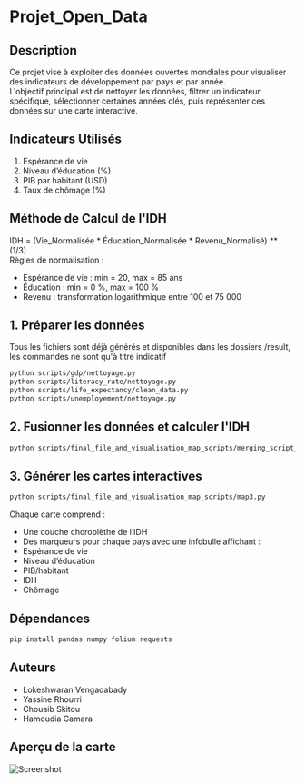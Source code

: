 # Projet_Open_Data

## Description
Ce projet vise à exploiter des données ouvertes mondiales pour visualiser des indicateurs de développement par pays et par année.  
L'objectif principal est de nettoyer les données, filtrer un indicateur spécifique, sélectionner certaines années clés, puis représenter ces données sur une carte interactive.

## Indicateurs Utilisés
1. Espérance de vie
2. Niveau d’éducation (%)
3. PIB par habitant (USD)
4. Taux de chômage (%)

## Méthode de Calcul de l'IDH
IDH = (Vie_Normalisée * Éducation_Normalisée * Revenu_Normalisé) ** (1/3)  
Règles de normalisation :  
- Espérance de vie : min = 20, max = 85 ans  
- Éducation : min = 0 %, max = 100 %  
- Revenu : transformation logarithmique entre 100 et 75 000  

## 1. Préparer les données
Tous les fichiers sont déjà générés et disponibles dans les dossiers /result, les commandes ne sont qu'à titre indicatif
```bash
python scripts/gdp/nettoyage.py
python scripts/literacy_rate/nettoyage.py
python scripts/life_expectancy/clean_data.py
python scripts/unemployement/nettoyage.py
```

## 2. Fusionner les données et calculer l'IDH
```bash
python scripts/final_file_and_visualisation_map_scripts/merging_script_update.py
```
## 3. Générer les cartes interactives
```bash
python scripts/final_file_and_visualisation_map_scripts/map3.py
```
Chaque carte comprend :  
- Une couche choroplèthe de l’IDH  
- Des marqueurs pour chaque pays avec une infobulle affichant :  
- Espérance de vie  
- Niveau d’éducation  
- PIB/habitant  
- IDH  
- Chômage  

## Dépendances
```bash
pip install pandas numpy folium requests
```
## Auteurs
- Lokeshwaran Vengadabady  
- Yassine Rhourri  
- Chouaib Skitou  
- Hamoudia Camara  

## Aperçu de la carte
![Screenshot](https://github.com/YassineRh-work/Projet_Open_Data/tree/merging_files/exemple.png)



